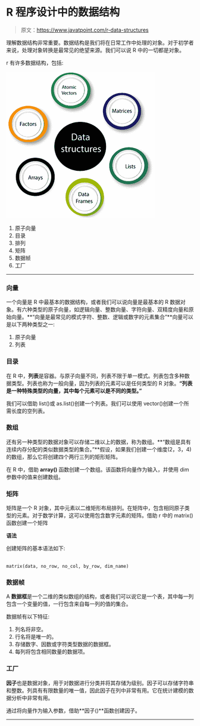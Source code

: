 # R 程序设计中的数据结构

> 原文：<https://www.javatpoint.com/r-data-structures>

理解数据结构非常重要。数据结构是我们将在日常工作中处理的对象。对于初学者来说，处理对象转换是最常见的绝望来源。我们可以说 R 中的一切都是对象。

r 有许多数据结构，包括:

![R Programming data structures](img/a9e8c8074b951bcf1113d2d8a96eb547.png)

1.  原子向量
2.  目录
3.  排列
4.  矩阵
5.  数据帧
6.  工厂

* * *

### 向量

一个向量是 R 中最基本的数据结构，或者我们可以说向量是最基本的 R 数据对象。有六种类型的原子向量，如逻辑向量、整数向量、字符向量、双精度向量和原始向量。**“向量是最常见的模式字符、整数、逻辑或数字的元素集合”**向量可以是以下两种类型之一:

1.  原子向量
2.  列表

### 目录

在 R 中，**列表**是容器。与原子向量不同，列表不限于单一模式。列表包含多种数据类型。列表也称为一般向量，因为列表的元素可以是任何类型的 R 对象。**“列表是一种特殊类型的向量，其中每个元素可以是不同的类型。”**

我们可以借助 list()或 as.list()创建一个列表。我们可以使用 vector()创建一个所需长度的空列表。

### 数组

还有另一种类型的数据对象可以存储二维以上的数据，称为数组。**“数组是具有连续内存分配的类似数据类型的集合。”**假设，如果我们创建一个维度(2，3，4)的数组，那么它将创建四个两行三列的矩形矩阵。

在 R 中，借助 **array()** 函数创建一个数组。该函数将向量作为输入，并使用 dim 参数中的值来创建数组。

### 矩阵

矩阵是一个 R 对象，其中元素以二维矩形布局排列。在矩阵中，包含相同原子类型的元素。对于数学计算，这可以使用包含数字元素的矩阵。借助 r 中的 matrix()函数创建一个矩阵

**语法**

创建矩阵的基本语法如下:

```

matrix(data, no_row, no_col, by_row, dim_name)

```

### 数据帧

A **数据框**是一个二维的类似数组的结构，或者我们可以说它是一个表，其中每一列包含一个变量的值，一行包含来自每一列的值的集合。

数据帧有以下特征:

1.  列名将非空。
2.  行名将是唯一的。
3.  存储数字、因数或字符类型数据的数据框。
4.  每列将包含相同数量的数据项。

### 工厂

**因子**也是数据对象，用于对数据进行分类并将其存储为级别。因子可以存储字符串和整数。列具有有限数量的唯一值，因此因子在列中非常有用。它在统计建模的数据分析中非常有用。

通过将向量作为输入参数，借助**因子()**函数创建因子。

* * *